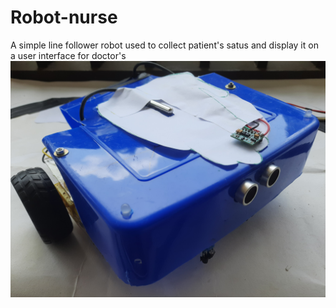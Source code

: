 # Robot-nurse
A simple line follower robot used to collect patient's satus and display it on a user interface for doctor's
![The final image of the robot nurse](/assets/images/robot.jpg)
